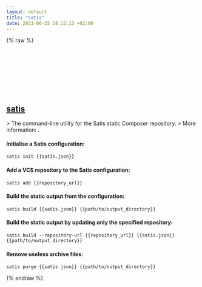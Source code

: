```yaml
---
layout: default
title: "satis"
date: 2021-06-25 18:12:13 +02:00
---
```

{% raw %}
<h2 id="satis">
  <a href="/en/common/satis.html">satis</a> <a href="#satis"><svg class="icon">
    <use href="/assets/images/unicode_sprite.svg#link" />
  </svg></a>
</h2>
> The command-line utility for the Satis static Composer repository.
> More information: <https://github.com/composer/satis>.

#### Initialise a Satis configuration:
```shell
satis init {{satis.json}}
```
#### Add a VCS repository to the Satis configuration:
```shell
satis add {{repository_url}}
```
#### Build the static output from the configuration:
```shell
satis build {{satis.json}} {{path/to/output_directory}}
```
#### Build the static output by updating only the specified repository:
```shell
satis build --repository-url {{repository_url}} {{satis.json}} {{path/to/output_directory}}
```
#### Remove useless archive files:
```shell
satis purge {{satis.json}} {{path/to/output_directory}}
```
{% endraw %}